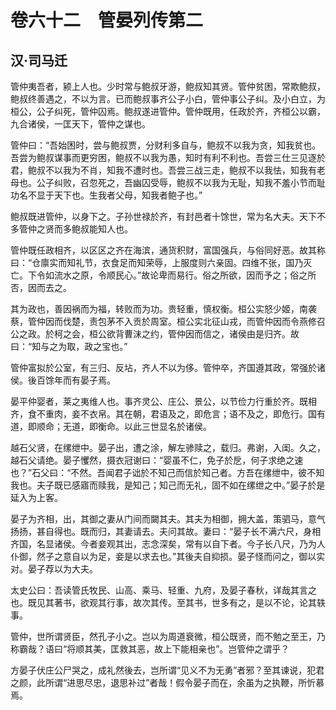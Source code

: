 # 卷六十二　管晏列传第二
## 汉·司马迁
管仲夷吾者，颍上人也。少时常与鲍叔牙游，鲍叔知其贤。管仲贫困，常欺鲍叔，鲍叔终善遇之，不以为言。已而鲍叔事齐公子小白，管仲事公子纠。及小白立，为桓公，公子纠死，管仲囚焉。鲍叔遂进管仲。管仲既用，任政於齐，齐桓公以霸，九合诸侯，一匡天下，管仲之谋也。    
    
管仲曰：“吾始困时，尝与鲍叔贾，分财利多自与，鲍叔不以我为贪，知我贫也。吾尝为鲍叔谋事而更穷困，鲍叔不以我为愚，知时有利不利也。吾尝三仕三见逐於君，鲍叔不以我为不肖，知我不遭时也。吾尝三战三走，鲍叔不以我怯，知我有老母也。公子纠败，召忽死之，吾幽囚受辱，鲍叔不以我为无耻，知我不羞小节而耻功名不显于天下也。生我者父母，知我者鲍子也。”    
    
鲍叔既进管仲，以身下之。子孙世禄於齐，有封邑者十馀世，常为名大夫。天下不多管仲之贤而多鲍叔能知人也。    
    
管仲既任政相齐，以区区之齐在海滨，通货积财，富国强兵，与俗同好恶。故其称曰：“仓廪实而知礼节，衣食足而知荣辱，上服度则六亲固。四维不张，国乃灭亡。下令如流水之原，令顺民心。”故论卑而易行。俗之所欲，因而予之；俗之所否，因而去之。    
    
其为政也，善因祸而为福，转败而为功。贵轻重，慎权衡。桓公实怒少姬，南袭蔡，管仲因而伐楚，责包茅不入贡於周室。桓公实北征山戎，而管仲因而令燕修召公之政。於柯之会，桓公欲背曹沫之约，管仲因而信之，诸侯由是归齐。故曰：“知与之为取，政之宝也。”    
    
管仲富拟於公室，有三归、反坫，齐人不以为侈。管仲卒，齐国遵其政，常强於诸侯。後百馀年而有晏子焉。    
    
晏平仲婴者，莱之夷维人也。事齐灵公、庄公、景公，以节俭力行重於齐。既相齐，食不重肉，妾不衣帛。其在朝，君语及之，即危言；语不及之，即危行。国有道，即顺命；无道，即衡命。以此三世显名於诸侯。    
    
越石父贤，在缧绁中。晏子出，遭之涂，解左骖赎之，载归。弗谢，入闺。久之，越石父请绝。晏子戄然，摄衣冠谢曰：“婴虽不仁，免子於戹，何子求绝之速也？”石父曰：“不然。吾闻君子诎於不知己而信於知己者。方吾在缧绁中，彼不知我也。夫子既已感寤而赎我，是知己；知己而无礼，固不如在缧绁之中。”晏子於是延入为上客。    
    
晏子为齐相，出，其御之妻从门间而闚其夫。其夫为相御，拥大盖，策驷马，意气扬扬，甚自得也。既而归，其妻请去。夫问其故。妻曰：“晏子长不满六尺，身相齐国，名显诸侯。今者妾观其出，志念深矣，常有以自下者。今子长八尺，乃为人仆御，然子之意自以为足，妾是以求去也。”其後夫自抑损。晏子怪而问之，御以实对。晏子荐以为大夫。    
    
太史公曰：吾读管氏牧民、山高、乘马、轻重、九府，及晏子春秋，详哉其言之也。既见其著书，欲观其行事，故次其传。至其书，世多有之，是以不论，论其轶事。    
    
管仲，世所谓贤臣，然孔子小之。岂以为周道衰微，桓公既贤，而不勉之至王，乃称霸哉？语曰“将顺其美，匡救其恶，故上下能相亲也”。岂管仲之谓乎？    
    
方晏子伏庄公尸哭之，成礼然後去，岂所谓“见义不为无勇”者邪？至其谏说，犯君之颜，此所谓“进思尽忠，退思补过”者哉！假令晏子而在，余虽为之执鞭，所忻慕焉。    
    
